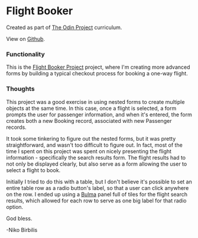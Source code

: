 # Flight Booker
Created as part of [The Odin Project](https://www.theodinproject.com) curriculum.

View on [Github](https://github.com/harmolipi/odin-flight-booker).

### Functionality

This is the [Flight Booker Project](https://www.theodinproject.com/paths/full-stack-ruby-on-rails/courses/ruby-on-rails/lessons/flight-booker) project, where I'm creating more advanced forms by building a typical checkout process for booking a one-way flight.

### Thoughts

This project was a good exercise in using nested forms to create multiple objects at the same time. In this case, once a flight is selected, a form prompts the user for passenger information, and when it's entered, the form creates both a new Booking record, associated with new Passenger records.

It took some tinkering to figure out the nested forms, but it was pretty straightforward, and wasn't too difficult to figure out. In fact, most of the time I spent on this project was spent on nicely presenting the flight information - specifically the search results form. The flight results had to not only be displayed clearly, but also serve as a form allowing the user to select a flight to book.

Initially I tried to do this with a table, but I don't believe it's possible to set an entire table row as a radio button's label, so that a user can click anywhere on the row. I ended up using a [Bulma](https://www.bulma.io/) panel full of tiles for the flight search results, which allowed for each row to serve as one big label for that radio option.

God bless.

-Niko Birbilis
